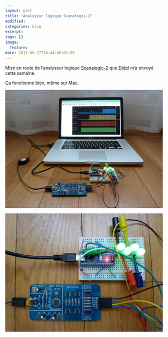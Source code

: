 ```yaml
---
layout: post
title: "Analyseur logique Scanalogic-2"
modified:
categories: blog
excerpt:
tags: []
image:
  feature:
date: 2015-06-27T20:44:00+01:00
---
```


Mise en route de l’analyseur logique [Scanalogic-2](http://www.ikalogic.com/ikalogic-products/scanalogic-2/) que [Didel](http://didel.ch/) m’a envoyé cette semaine.

Ça fonctionne bien, même sur Mac.

![](/files/2015-06-27-Scanalogic-2_Logic_Analyzer/Scanalogic-2_Logic_Analyzer_001.jpg)

![](/files/2015-06-27-Scanalogic-2_Logic_Analyzer/Scanalogic-2_Logic_Analyzer_002.jpg)